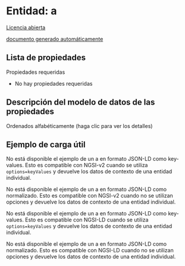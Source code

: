 Entidad: a  
==========  
[Licencia abierta](https://github.com/smart-data-models//dataModel.Weather/blob/master/a/LICENSE.md)  
[documento generado automáticamente](https://docs.google.com/presentation/d/e/2PACX-1vTs-Ng5dIAwkg91oTTUdt8ua7woBXhPnwavZ0FxgR8BsAI_Ek3C5q97Nd94HS8KhP-r_quD4H0fgyt3/pub?start=false&loop=false&delayms=3000#slide=id.gb715ace035_0_60)  

## Lista de propiedades  

Propiedades requeridas  
- No hay propiedades requeridas  ## Descripción del modelo de datos de las propiedades  
Ordenados alfabéticamente (haga clic para ver los detalles)  
## Ejemplo de carga útil  
No está disponible el ejemplo de un a en formato JSON-LD como key-values. Esto es compatible con NGSI-v2 cuando se utiliza `options=keyValues` y devuelve los datos de contexto de una entidad individual.  
No está disponible el ejemplo de un a en formato JSON-LD como normalizado. Esto es compatible con NGSI-v2 cuando no se utilizan opciones y devuelve los datos de contexto de una entidad individual.  
No está disponible el ejemplo de un a en formato JSON-LD como key-values. Esto es compatible con NGSI-LD cuando se utiliza `options=keyValues` y devuelve los datos de contexto de una entidad individual.  
No está disponible el ejemplo de un a en formato JSON-LD como normalizado. Esto es compatible con NGSI-LD cuando no se utilizan opciones y devuelve los datos de contexto de una entidad individual.  
